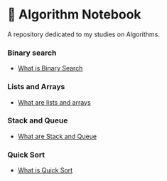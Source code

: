 # 📙 Algorithm Notebook
A repository dedicated to my studies on Algorithms.

### Binary search
- [What is Binary Search](./Binary-Search/What-is-Binary-Search.md)

### Lists and Arrays
- [What are lists and arrays](./Lists-and-Arrays/What-is-Lists-and-Arrays.md)

### Stack and Queue
- [What are Stack and Queue](./Stack-and-Queue/What-is-Stack-and-Queue.md)

### Quick Sort
- [What is Quick Sort](./Quick-Sort/What-is-Quick-Sort.md)
